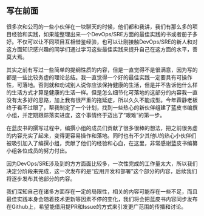## 写在前面

很多次和公司的一些小伙伴在一块聊天的时候，他们都和我讲，我们有那么多的项目经验和实践，如果能整理出来一个DevOps/SRE方面的最佳实践的书或者册子多好。不仅可以让不同项目互相借鉴经验，也可以让刚接触DevOps/SRE的新人和对这方面知识感兴趣的同学们通过学习这些最佳实践来提升自己在这方面的水平，善莫大焉。

其实之前有写过一些简单的提纲性质的内容，但是一直觉得不是很满意，因为写的都是一些比较务虚的理论总结。我一直觉得一个好的最佳实践一定要具有可操作性，可落地。否则就和劝诫别人说你应该保持健康的生活，但是并不告诉他什么样的生活方式才算是健康的生活一样。但是怎么细节化可落地的这部分的内容我一直没有太多好的思路，加上我有很严重的拖延症，所以久久不能成型。今年霖静老板终于看不过眼了，帮我制定了一个计划，找到一些热心的新伙伴组建了蓝皮书编撰小组，并定期跟踪落实进度，这个事情终于迈出了“艰难”的第一步。

在蓝皮书的撰写过程中，编撰小组的成员们贡献了很多很棒的想法，把之前很务虚的内容充实了起来，变得更容易操作和落地。同时也有不少其他U的热心小伙伴们被吸引加入了编撰小组，贡献了他们的经验和心血，在这里，非常感谢蓝皮书编纂小组各位成员的努力付出。

因为DevOps/SRE涉及到的方方面面比较多，一次性完成的工作量太大，所以我们决定分阶段来完成，这一次发布的是“应用开发和部署”这个部分的内容，后续我们将逐步发布其他部分的内容。

我们深知自己在诸多方面存在一定的局限性，相关的内容可能存在一些不足，而且最佳实践本身会随着技术更新等因素不停的变化，我们将会把蓝皮书内容同步发布在Github上，希望能借用提PR和Issue的方式来引发更广范围的传播和讨论。

